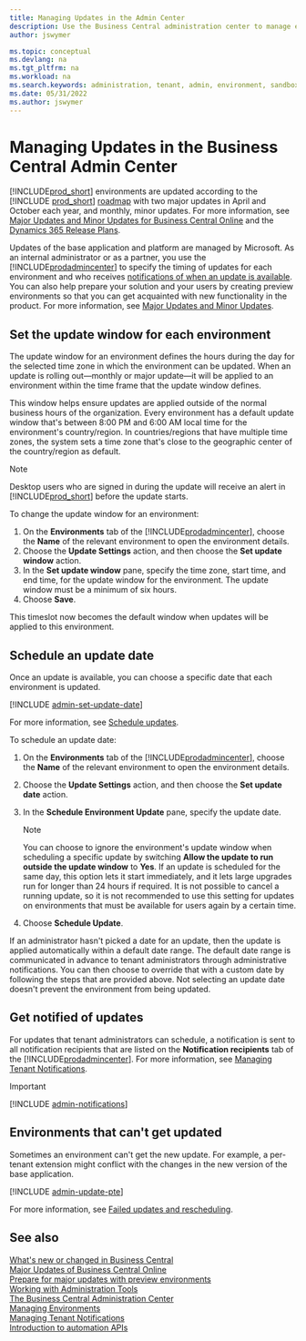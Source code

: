```yaml
---
title: Managing Updates in the Admin Center
description: Use the Business Central administration center to manage environment updates, including setting update windows and update dates.  
author: jswymer

ms.topic: conceptual
ms.devlang: na
ms.tgt_pltfrm: na
ms.workload: na
ms.search.keywords: administration, tenant, admin, environment, sandbox, update
ms.date: 05/31/2022
ms.author: jswymer
---
```


# Managing Updates in the Business Central Admin Center

[!INCLUDE[prod_short](../developer/includes/prod_short.md)] environments are updated according to the [!INCLUDE [prod_short](../developer/includes/prod_short.md)] [roadmap](https://dynamics.microsoft.com/roadmap/business-central/) with two major updates in April and October each year, and monthly, minor updates. For more information, see [Major Updates and Minor Updates for Business Central Online](update-rollout-timeline.md) and the [Dynamics 365 Release Plans](/dynamics365/release-plans/).

Updates of the base application and platform are managed by Microsoft. As an internal administrator or as a partner, you use the [!INCLUDE[prodadmincenter](../developer/includes/prodadmincenter.md)] to specify the timing of updates for each environment and who receives [notifications of when an update is available](#notify). You can also help prepare your solution and your users by creating preview environments so that you can get acquainted with new functionality in the product. For more information, see [Major Updates and Minor Updates](update-rollout-timeline.md).  

## Set the update window for each environment

The update window for an environment defines the hours during the day for the selected time zone in which the environment can be updated. When an update is rolling out&mdash;monthly or major update&mdash;it will be applied to an environment within the time frame that the update window defines.

This window helps ensure updates are applied outside of the normal business hours of the organization. Every environment has a default update window that's between 8:00 PM and 6:00 AM local time for the environment's country/region. In countries/regions that have multiple time zones, the system sets a time zone that's close to the geographic center of the country/region as default.

<!--
 The default time zone is set based on the environment localization and may differ from the administrator's time zone in countries that span multiple time zones.
-->
> [!NOTE]
> Desktop users who are signed in during the update will receive an alert in [!INCLUDE[prod_short](../developer/includes/prod_short.md)] before the update starts.

To change the update window for an environment:

1. On the **Environments** tab of the [!INCLUDE[prodadmincenter](../developer/includes/prodadmincenter.md)], choose the **Name** of the relevant environment to open the environment details.
2. Choose the **Update Settings** action, and then choose the **Set update window** action.
3. In the **Set update window** pane, specify the time zone, start time, and end time, for the update window for the environment. The update window must be a minimum of six hours.
4. Choose **Save**.

This timeslot now becomes the default window when updates will be applied to this environment.

## <a name="schedule"></a>Schedule an update date

Once an update is available, you can choose a specific date that each environment is updated.  

[!INCLUDE [admin-set-update-date](../includes/admin-set-update-date.md)]

For more information, see [Schedule updates](update-rollout-timeline.md#schedule-updates).  

To schedule an update date:

1. On the **Environments** tab of the [!INCLUDE[prodadmincenter](../developer/includes/prodadmincenter.md)], choose the **Name** of the relevant environment to open the environment details.
2. Choose the **Update Settings** action, and then choose the **Set update date** action.
3. In the **Schedule Environment Update** pane, specify the update date.
    > [!NOTE]
    > You can choose to ignore the environment's update window when scheduling a specific update by switching **Allow the update to run outside the update window** to **Yes**. If an update is scheduled for the same day, this option lets it start immediately, and it lets large upgrades run for longer than 24 hours if required. It is not possible to cancel a running update, so it is not recommended to use this setting for updates on environments that must be available for users again by a certain time.

4. Choose **Schedule Update**.

If an administrator hasn't picked a date for an update, then the update is applied automatically within a default date range. The default date range is communicated in advance to tenant administrators through administrative notifications. You can then choose to override that with a custom date by following the steps that are provided above. Not selecting an update date doesn't prevent the environment from being updated.

## <a name="notify"></a>Get notified of updates

For updates that tenant administrators can schedule, a notification is sent to all notification recipients that are listed on the **Notification recipients** tab of the [!INCLUDE[prodadmincenter](../developer/includes/prodadmincenter.md)]. For more information, see [Managing Tenant Notifications](tenant-admin-center-notifications.md).

> [!IMPORTANT]
> [!INCLUDE [admin-notifications](../includes/admin-notifications.md)]

## Environments that can't get updated

Sometimes an environment can't get the new update. For example, a per-tenant extension might conflict with the changes in the new version of the base application.  

[!INCLUDE [admin-update-pte](../includes/admin-update-pte.md)]

For more information, see [Failed updates and rescheduling](update-rollout-timeline.md#failed-updates-and-rescheduling).  

## See also

[What's new or changed in Business Central](../whatsnew/overview.md)  
[Major Updates of Business Central Online](update-rollout-timeline.md)  
[Prepare for major updates with preview environments](preview-environments.md)  
[Working with Administration Tools](administration.md)  
[The Business Central Administration Center](tenant-admin-center.md)  
[Managing Environments](tenant-admin-center-environments.md)  
[Managing Tenant Notifications](tenant-admin-center-notifications.md)  
[Introduction to automation APIs](itpro-introduction-to-automation-apis.md)  
